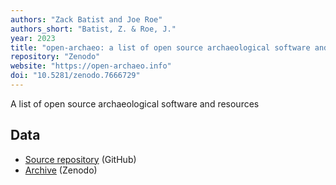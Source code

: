 ```yaml
---
authors: "Zack Batist and Joe Roe"
authors_short: "Batist, Z. & Roe, J."
year: 2023
title: "open-archaeo: a list of open source archaeological software and resources"
repository: "Zenodo"
website: "https://open-archaeo.info"
doi: "10.5281/zenodo.7666729"
---
```


A list of open source archaeological software and resources

## Data

* [Source repository](https://github.com/zackbatist/open-archaeo) (GitHub)
* [Archive](https://zenodo.org/record/7666729) (Zenodo)
